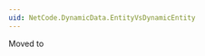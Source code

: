 ```yaml
---
uid: NetCode.DynamicData.EntityVsDynamicEntity
---
```


Moved to [](xref:NetCode.DynamicData.DataObjectTypes)
